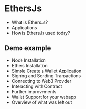 # EthersJs

- What is EthersJs?
- Applications
- How is EthersJs used today?
## Demo example
- Node Installation
- Ethers Installation
- Simple Create a Wallet Application
- Signing and Sending Transactions
- Connecting to Web3 Provider
- Interacting with Contract
- Further improvements
- Wallet Support for your webapp
- Overview of what was left out